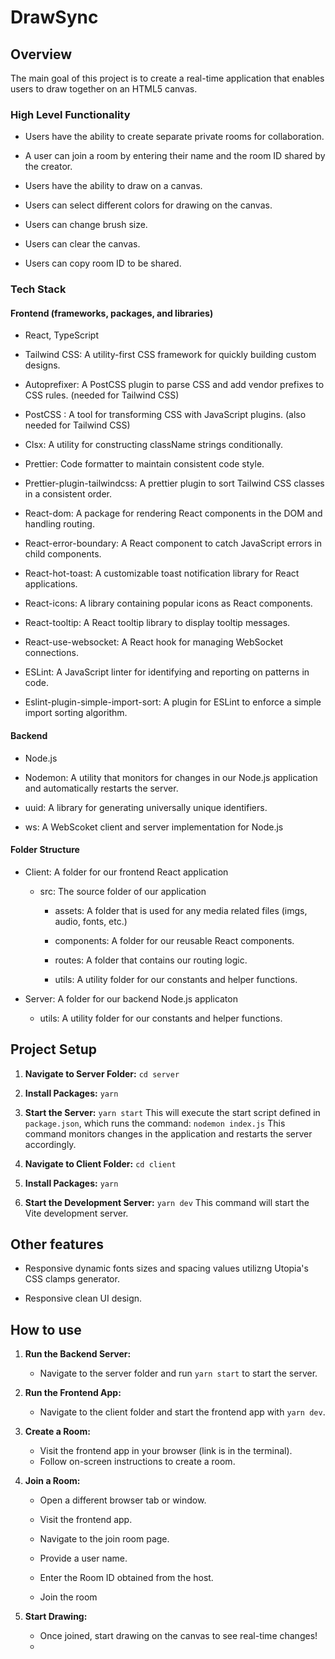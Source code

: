 # DrawSync

## Overview

The main goal of this project is to create a real-time application that enables users to draw together on an HTML5 canvas.



### High Level Functionality

- Users have the ability to create separate private rooms for collaboration.

- A user can join a room by entering their name and the room ID shared by the creator.

- Users have the ability to draw on a canvas.

- Users can select different colors for drawing on the canvas.

- Users can change brush size.

- Users can clear the canvas.

- Users can copy room ID to be shared.
  
  

### Tech Stack

#### Frontend (frameworks, packages, and libraries)

- React, TypeScript

- Tailwind CSS: A utility-first CSS framework for quickly building custom designs.

- Autoprefixer: A PostCSS plugin to parse CSS and add vendor prefixes to CSS rules. (needed for Tailwind CSS)

- PostCSS : A tool for transforming CSS with JavaScript plugins. (also needed for Tailwind CSS)

- Clsx: A utility for constructing className strings conditionally.

- Prettier: Code formatter to maintain consistent code style.

- Prettier-plugin-tailwindcss: A prettier plugin to sort Tailwind CSS classes in a consistent order.

- React-dom: A package for rendering React components in the DOM and handling routing.

- React-error-boundary: A React component to catch JavaScript errors in child components.

- React-hot-toast: A customizable toast notification library for React applications.

- React-icons: A library containing popular icons as React components.

- React-tooltip: A React tooltip library to display tooltip messages.

- React-use-websocket: A React hook for managing WebSocket connections.

- ESLint: A JavaScript linter for identifying and reporting on patterns in code.

- Eslint-plugin-simple-import-sort: A plugin for ESLint to enforce a simple import sorting algorithm.

#### Backend

- Node.js

- Nodemon: A utility that monitors for changes in our Node.js application and automatically restarts the server.

- uuid: A library for generating universally unique identifiers.

- ws: A WebScoket client and server implementation for Node.js
  
  

#### Folder Structure

- Client: A folder for our frontend React application
  
  - src: The source folder of our application
    
    - assets: A folder that is used for any media related files (imgs, audio, fonts, etc.)
    
    - components: A folder for our reusable React components.
    
    - routes: A folder that contains our routing logic.
    
    - utils: A utility folder for our constants and helper functions.

- Server: A folder for our backend Node.js applicaton
  
  - utils: A utility folder for our constants and helper functions.
    
    

## Project Setup

1. **Navigate to Server Folder:** `cd server`

2. **Install Packages:** `yarn`

3. **Start the Server:** `yarn start`
   This will execute the start script defined in `package.json`, which runs the command:
   `nodemon index.js` This command monitors changes in the application and restarts the server accordingly.

4. **Navigate to Client Folder:** `cd client`

5. **Install Packages:** `yarn`

6. **Start the Development Server:** `yarn dev`
   This command will start the Vite development server.
   
   

## Other features

- Responsive dynamic fonts sizes and spacing values utilizng Utopia's CSS clamps generator.

- Responsive clean UI design.
  
  

## How to use

1. **Run the Backend Server:**
   
   * Navigate to the server folder and run `yarn start` to start the server.

2. **Run the Frontend App:**
   
   * Navigate to the client folder and start the frontend app with `yarn dev`.

3. **Create a Room:**
   
   * Visit the frontend app in your browser (link is in the terminal).
   * Follow on-screen instructions to create a room.

4. **Join a Room:**
   
   * Open a different browser tab or window.
   * Visit the frontend app.
   * Navigate to the join room page.
   
   * Provide a user name.
   * Enter the Room ID obtained from the host.
   * Join the room

5. **Start Drawing:**
   
   * Once joined, start drawing on the canvas to see real-time changes!
   * 
